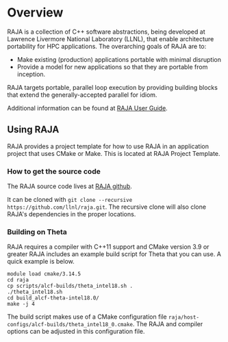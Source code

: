 # Overview
RAJA is a collection of C++ software abstractions, being developed at Lawrence Livermore National Laboratory (LLNL), that enable architecture portability for HPC applications. The overarching goals of RAJA are to:

- Make existing (production) applications portable with minimal disruption
- Provide a model for new applications so that they are portable from inception.

RAJA targets portable, parallel loop execution by providing building blocks that extend the generally-accepted parallel for idiom.

Additional information can be found at [RAJA User Guide](https://raja.readthedocs.io/en/master/index.html).

## Using RAJA
RAJA provides a project template for how to use RAJA in an application project that uses CMake or Make. This is located at RAJA Project Template.

### How to get the source code
The RAJA source code lives at [RAJA github](https://github.com/LLNL/RAJA). 

It can be cloned with ```git clone --recursive https://github.com/llnl/raja.git```. The recursive clone will also clone RAJA's dependencies in the proper locations.

### Building on Theta
RAJA requires a compiler with C++11 support and CMake version 3.9 or greater RAJA includes an example build script for Theta that you can use. A quick example is below.

```
module load cmake/3.14.5
cd raja
cp scripts/alcf-builds/theta_intel18.sh .
./theta_intel18.sh
cd build_alcf-theta-intel18.0/
make -j 4
```

The build script makes use of a CMake configuration file ```raja/host-configs/alcf-builds/theta_intel18_0.cmake```. The RAJA and compiler options can be adjusted in this configuration file.
